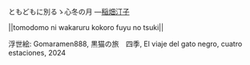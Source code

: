 ともどもに別るゝ心冬の月
—[稲畑汀子](https://ja.wikipedia.org/wiki/稲畑汀子)

||tomodomo ni wakaruru kokoro fuyu no tsuki||

浮世絵: Gomaramen888, 黒猫の旅　四季, El viaje del gato negro, cuatro estaciones, 2024
